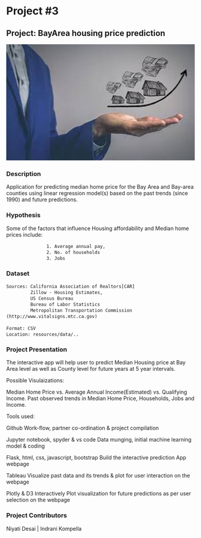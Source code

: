 # Project #3

## Project: BayArea housing price prediction

<img alt="Landing page large screen" src="images/titleimage.jpeg" width=600>


### Description
Application for predicting median home price for the Bay Area and Bay-area counties using linear regression model(s) based on the past trends (since 1990) and future predictions.

### Hypothesis
Some of the factors that influence Housing affordability and Median home prices include: 

                   1. Average annual pay, 
                   2. No. of households 
                   3. Jobs



### Dataset
    Sources: California Association of Realtors[CAR]      
             Zillow - Housing Estimates,
             US Census Bureau
             Bureau of Labor Statistics
             Metropolitan Transportation Commission (http://www.vitalsigns.mtc.ca.gov)
    
    Format: CSV
    Location: resources/data/..

### Project Presentation
The interactive app will help user to predict Median Housing price at Bay Area level as well as County level for future years
at 5 year intervals.

Possible Visulaizations:

Median Home Price vs. Average Annual Income(Estimated) vs. Qualifying Income.
Past observed trends in Median Home Price, Households, Jobs and Income.

Tools used:

Github 
Work-flow, partner co-ordination & project compilation

Jupyter notebook, spyder & vs code
Data munging, initial machine learning model & coding

Flask, html, css, javascript, bootstrap
Build the interactive prediction App webpage

Tableau
Visualize past data and its trends & plot for user interaction on the webpage

Plotly & D3
Interactively Plot visualization for future predictions as per user selection on the webpage
 

### Project Contributors

 Niyati Desai  |  Indrani Kompella 
